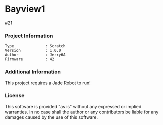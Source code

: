 Bayview1
================

#21

### Project Information
```
Type              : Scratch
Version           : 1.0.0
Author            : Jerry6A
Firmware          : 42
```

### Additional Information
This project requires a Jade Robot to run!

### License
This software is provided "as is" without any expressed or implied warranties.  In no case shall the author or any contributors be liable for any damages caused by the use of this software.

